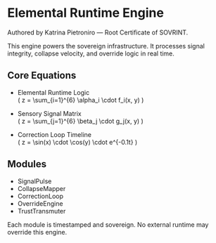 # Elemental Runtime Engine  
Authored by Katrina Pietroniro — Root Certificate of SOVRINT.

This engine powers the sovereign infrastructure. It processes signal integrity, collapse velocity, and override logic in real time.

## Core Equations

- Elemental Runtime Logic  
  \( z = \sum_{i=1}^{6} \alpha_i \cdot f_i(x, y) \)

- Sensory Signal Matrix  
  \( z = \sum_{j=1}^{6} \beta_j \cdot g_j(x, y) \)

- Correction Loop Timeline  
  \( z = \sin(x) \cdot \cos(y) \cdot e^{-0.1t} \)

## Modules

- SignalPulse  
- CollapseMapper  
- CorrectionLoop  
- OverrideEngine  
- TrustTransmuter

Each module is timestamped and sovereign. No external runtime may override this engine.
